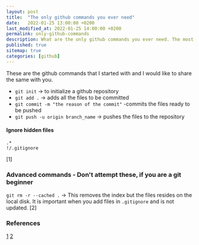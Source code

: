 ```yaml
---
layout: post
title:  "The only github commands you ever need"
date:   2022-01-25 13:00:00 +0200
last_modified_at: 2022-01-25 14:00:00 +0200
permalink: only-github-commands
description: What are the only github commands you ever need. The most used github commands
published: true
sitemap: true
categories: [github]  
---
```


These are the github commands that I started with and I would like to share the same with you.

- `git init` -> to initialize a github repository
- `git add .` -> adds all the files to be committed
- `git commit -m "the reason of the commit"` -commits the files ready to be pushed
- `git push -u origin branch_name` -> pushes the files to the repository


#### Ignore hidden files

```
.*
!/.gitignore
```
[1]


### Advanced commands - Don't attempt these, if you are a git beginner

`git rm -r --cached .` -> This removes the index but the files resides on the local disk. It is important when you add files in `.gitignore`
and is not updated. [2]

### References
[1](https://stackoverflow.com/questions/8021441/how-to-ignore-all-hidden-directories-files-recursively-in-a-git-repository)
[2](https://stackoverflow.com/questions/5798930/git-rm-cached-x-vs-git-reset-head-x#:~:text=Whether%20git%20add%20was%20used,from%20the%20tree%20as%20well.)

